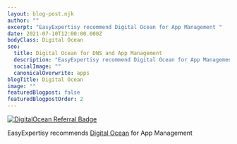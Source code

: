 ```yaml
---
layout: blog-post.njk
author: ""
excerpt: "EasyExpertisy recommend Digital Ocean for App Management "
date: 2021-07-10T12:00:00.000Z
bodyClass: Digital Ocean
seo:
  title: Digital Ocean for DNS and App Management
  description: "EasyExpertisy recommend Digital Ocean for App Management "
  socialImage: ""
  canonicalOverwrite: apps
blogTitle: Digital Ocean
image: ""
featuredBlogpost: false
featuredBlogpostOrder: 2
---
```

<a href="https://www.digitalocean.com/?refcode=1766e95afbed&utm_campaign=Referral_Invite&utm_medium=Referral_Program&utm_source=badge"><img src="https://web-platforms.sfo2.digitaloceanspaces.com/WWW/Badge%203.svg" alt="DigitalOcean Referral Badge" /></a>
</a>

EasyExpertisy recommends <a href="https://www.digitalocean.com/?refcode=1766e95afbed&utm_campaign=Referral_Invite&utm_medium=Referral_Program&utm_source=badge">Digital Ocean</a>
</a>for App Management